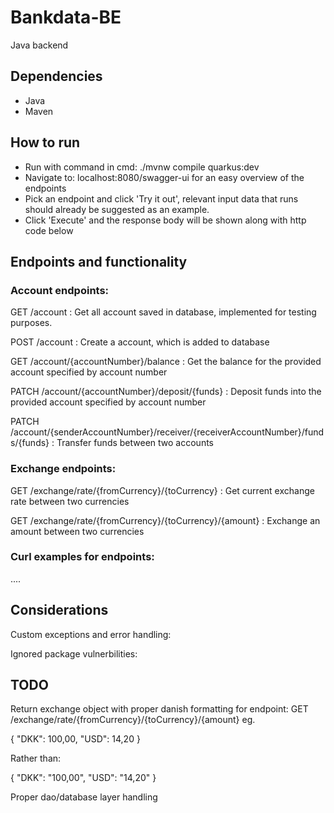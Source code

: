 # Bankdata-BE
Java backend

## Dependencies
- Java
- Maven

## How to run
- Run with command in cmd: ./mvnw compile quarkus:dev
- Navigate to: localhost:8080/swagger-ui for an easy overview of the endpoints
- Pick an endpoint and click 'Try it out', relevant input data that runs should already be suggested as an example.
- Click 'Execute' and the response body will be shown along with http code below 

## Endpoints and functionality
### Account endpoints:
GET /account : Get all account saved in database, implemented for testing purposes.

POST /account : Create a account, which is added to database

GET /account/{accountNumber}/balance : Get the balance for the provided account specified by account number

PATCH /account/{accountNumber}/deposit/{funds} : Deposit funds into the provided account specified by account number

PATCH /account/{senderAccountNumber}/receiver/{receiverAccountNumber}/funds/{funds} : Transfer funds between two accounts

### Exchange endpoints:

GET /exchange/rate/{fromCurrency}/{toCurrency} : Get current exchange rate between two currencies

GET /exchange/rate/{fromCurrency}/{toCurrency}/{amount} : Exchange an amount between two currencies

### Curl examples for endpoints:
....

## Considerations
Custom exceptions and error handling:

Ignored package vulnerbilities:

## TODO
Return exchange object with proper danish formatting for endpoint: GET /exchange/rate/{fromCurrency}/{toCurrency}/{amount}
eg.

{
  "DKK": 100,00,
  "USD": 14,20
}

Rather than:
 
{
  "DKK": "100,00",
  "USD": "14,20"
}


Proper dao/database layer handling
